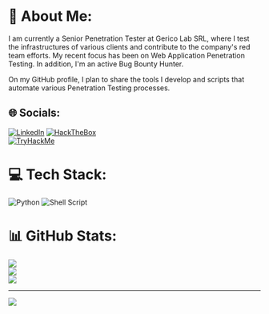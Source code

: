 # 💫 About Me:
I am currently a Senior Penetration Tester at Gerico Lab SRL, where I test the infrastructures of various clients and contribute to the company's red team efforts. My recent focus has been on Web Application Penetration Testing.  In addition, I'm an active Bug Bounty Hunter.

On my GitHub profile, I plan to share the tools I develop and scripts that automate various Penetration Testing processes.


## 🌐 Socials:
[![LinkedIn](https://img.shields.io/badge/LinkedIn-%230077B5.svg?logo=linkedin&logoColor=white)](https://linkedin.com/in/liviudaraban)
[![HackTheBox](https://img.shields.io/badge/HackTheBox-green)](https://app.hackthebox.com/users/923329)<br>
[![TryHackMe](https://img.shields.io/badge/TryHackme-red)](https://tryhackme.com/p/d0lf1)
# 💻 Tech Stack:
![Python](https://img.shields.io/badge/python-3670A0?style=for-the-badge&logo=python&logoColor=ffdd54) ![Shell Script](https://img.shields.io/badge/shell_script-%23121011.svg?style=for-the-badge&logo=gnu-bash&logoColor=white)
# 📊 GitHub Stats:
![](https://github-readme-stats.vercel.app/api?username=d0lf1&theme=dark&hide_border=false&include_all_commits=false&count_private=false)<br/>
![](https://github-readme-streak-stats.herokuapp.com/?user=d0lf1&theme=dark&hide_border=false)<br/>
![](https://github-readme-stats.vercel.app/api/top-langs/?username=d0lf1&theme=dark&hide_border=false&include_all_commits=false&count_private=false&layout=compact)

---
<a href="https://visitcount.itsvg.in">
  <img src="https://visitcount.itsvg.in/api?id=d0lf1&label=Profile%20Views&icon=6&pretty=false" />
</a>
<!-- Proudly created with GPRM ( https://gprm.itsvg.in ) -->
